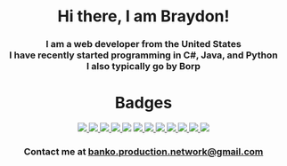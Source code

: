 <h1 align="center">Hi there, I am Braydon!</h1>

<div>
  <h3 align="center">
    I am a web developer from the United States<br>
    I have recently started programming in C#, Java, and Python<br>
    I also typically go by Borp
  </h3>
</div>

<h1 align="center">Badges</h1>
<div align="center">
  <a href="https://html.spec.whatwg.org/"><img src="https://img.shields.io/badge/HTML-Hyper%20Text%20Markup%20Language-orange?style=for-the-badge&logo=HTML5&logoColor=white"/> </a>
  <a href="https://www.php.net/"><img src="https://img.shields.io/badge/PHP-Hypertext%20Preprocessor-blueviolet?style=for-the-badge&logo=PHP&logoColor=white"/> </a>
  <a href="https://www.javascript.com/"><img src="https://img.shields.io/badge/JS-JavaScript-fbff00?style=for-the-badge&logo=javascript&logoColor=white"/> </a>
  <a href="https://www.w3.org/Style/CSS/Overview.en.html"><img src="https://img.shields.io/badge/CSS-Cascading%20Style%20Sheet-blue?style=for-the-badge&logo=css3&logoColor=white"/> </a>
  <a href="https://www.python.org/"><img src="https://img.shields.io/badge/PY-Python%203-blue?style=for-the-badge&logo=python&logoColor=white"/></a>
  <a href="https://code.visualstudio.com/"><img src="https://img.shields.io/badge/VSCODE-Visual%20Studio%20Code-blue?style=for-the-badge&logo=visual-studio-code&logoColor=white"/> </a>
  <a href="https://www.microsoft.com/en-us/windows/get-windows-10"><img src="https://img.shields.io/badge/Microsoft-Windows%2010%20Home-38a5e0?style=for-the-badge&logo=windows&logoColor=white"/> </a>
  <a href="https://docker.com"><img src="https://img.shields.io/badge/Docker-Container%20Platform-blue?style=for-the-badge&logo=docker&logoColor=white"/> </a>
  <a href="https://discord.com/"><img src="https://img.shields.io/badge/discord-banko%233934-purple?style=for-the-badge&logo=discord&logoColor=white"/> </a>
  <a href="https://micrsoft.com/"><img src="https://img.shields.io/badge/C%20Sharp-Microsoft%20.NET%20Programming-green?style=for-the-badge&logo=c-sharp&logoColor=white" /> </a>
  <a href="https://www.java.com/"><img src="https://img.shields.io/badge/Java-Oracle%20Corporation-orange?style=for-the-badge&logo=java&logoColor=white" /> </a>
  <a href="https://www.jetbrains.com/"><img src="https://img.shields.io/badge/JetBrains-IDE%20Software-pink?style=for-the-badge&logo=jetbrains&logoColor=white" /></a>
</div>
<h3 align="center">Contact me at <a href="mailto:banko.production.network@gmail.com">banko.production.network@gmail.com</a></h3>
